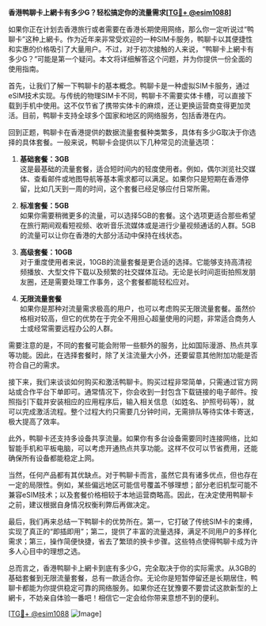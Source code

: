 **香港鸭聊卡上網卡有多少G？轻松搞定你的流量需求[[TG💪+ @esim1088](https://t.me/s/esim1088)]**

如果你正在计划去香港旅行或者需要在香港长期使用网络，那么你一定听说过“鸭聊卡”这种上網卡。作为近年来非常受欢迎的一种SIM卡服务，鸭聊卡以其便捷性和实惠的价格吸引了大量用户。不过，对于初次接触的人来说，“鸭聊卡上網卡有多少G？”可能是第一个疑问。本文将详细解答这个问题，并为你提供一份全面的使用指南。

首先，让我们了解一下鸭聊卡的基本概念。鸭聊卡是一种虚拟SIM卡服务，通过eSIM技术实现。与传统的物理SIM卡不同，鸭聊卡不需要实体卡槽，可以直接下载到手机中使用。这不仅节省了携带实体卡的麻烦，还让更换运营商变得更加灵活。目前，鸭聊卡支持全球多个国家和地区的网络服务，包括香港在内。

回到正题，鸭聊卡在香港提供的数据流量套餐种类繁多，具体有多少G取决于你选择的具体套餐。一般来说，鸭聊卡会提供以下几种常见的流量选项：

1. **基础套餐：3GB**  
   这是最基础的流量套餐，适合短时间内的轻度使用者。例如，偶尔浏览社交媒体、查看邮件或地图导航等基本需求都可以满足。如果你只是短期在香港停留，比如几天到一周的时间，这个套餐已经足够应付日常所需。

2. **标准套餐：5GB**  
   如果你需要稍微更多的流量，可以选择5GB的套餐。这个选项更适合那些希望在旅行期间观看短视频、收听音乐流媒体或是进行少量视频通话的人群。5GB的流量可以让你在香港的大部分活动中保持在线状态。

3. **高级套餐：10GB**  
   对于重度使用者来说，10GB的流量套餐是更合适的选择。它能够支持高清视频播放、大型文件下载以及频繁的社交媒体互动。无论是长时间逛街拍照发朋友圈，还是需要处理工作事务，这个套餐都能轻松应对。

4. **无限流量套餐**  
   如果你是那种对流量需求极高的用户，也可以考虑购买无限流量套餐。虽然价格相对较高，但它的优势在于完全不用担心超量使用的问题，非常适合商务人士或经常需要远程办公的人群。

需要注意的是，不同的套餐可能会附带一些额外的服务，比如国际漫游、热点共享等功能。因此，在选择套餐时，除了关注流量大小外，还要留意其他附加功能是否符合自己的需求。

接下来，我们来谈谈如何购买和激活鸭聊卡。购买过程非常简单，只需通过官方网站或合作平台下单即可。通常情况下，你会收到一封包含下载链接的电子邮件。按照指引下载并安装相应的应用程序后，输入相关信息（如姓名、护照号码等），就可以完成激活流程。整个过程大约只需要几分钟时间，无需排队等待实体卡寄送，极大提高了效率。

此外，鸭聊卡还支持多设备共享流量。如果你有多台设备需要同时连接网络，比如智能手机和平板电脑，可以考虑开通热点共享功能。这样不仅可以节省费用，还能确保所有设备都能稳定上网。

当然，任何产品都有其优缺点。对于鸭聊卡而言，虽然它具有诸多优点，但也存在一定的局限性。例如，某些偏远地区可能信号覆盖不够理想；部分老旧机型可能不兼容eSIM技术；以及套餐价格相较于本地运营商略高。因此，在决定使用鸭聊卡之前，建议根据自身情况权衡利弊后再做决定。

最后，我们再来总结一下鸭聊卡的优势所在。第一，它打破了传统SIM卡的束缚，实现了真正的“即插即用”；第二，提供了丰富的流量选择，满足不同用户的多样化需求；第三，操作简便快捷，省去了繁琐的换卡步骤。这些特点使得鸭聊卡成为许多人心目中的理想之选。

总而言之，香港鸭聊卡上網卡到底有多少G，完全取决于你的实际需求。从3GB的基础套餐到无限流量套餐，总有一款适合你。无论你是短暂停留还是长期居住，鸭聊卡都能为你提供稳定可靠的网络服务。如果你还在犹豫要不要尝试这款新型的上網卡，不妨亲自体验一番吧！相信它一定会给你带来意想不到的便利。

[[TG💪+ @esim1088](https://t.me/s/esim1088) ![Image](https://i.postimg.cc/4NQfJmqS/Snipaste-2025-05-13-00-14-12.png)]